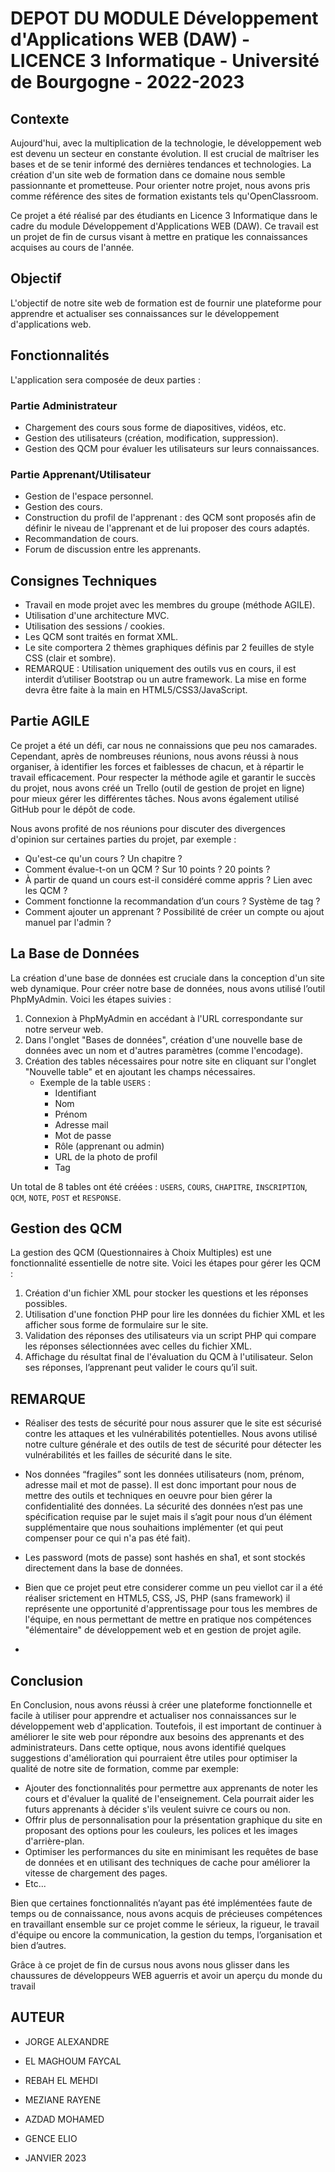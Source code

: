 # DEPOT DU MODULE Développement d'Applications WEB (DAW) - LICENCE 3 Informatique - Université de Bourgogne - 2022-2023

## Contexte

Aujourd'hui, avec la multiplication de la technologie, le développement web est devenu un secteur en constante évolution. Il est crucial de maîtriser les bases et de se tenir informé des dernières tendances et technologies. La création d'un site web de formation dans ce domaine nous semble passionnante et prometteuse. Pour orienter notre projet, nous avons pris comme référence des sites de formation existants tels qu'OpenClassroom.

Ce projet a été réalisé par des étudiants en Licence 3 Informatique dans le cadre du module Développement d'Applications WEB (DAW). Ce travail est un projet de fin de cursus visant à mettre en pratique les connaissances acquises au cours de l'année.

## Objectif

L'objectif de notre site web de formation est de fournir une plateforme pour apprendre et actualiser ses connaissances sur le développement d'applications web.

## Fonctionnalités

L'application sera composée de deux parties :

### Partie Administrateur

- Chargement des cours sous forme de diapositives, vidéos, etc.
- Gestion des utilisateurs (création, modification, suppression).
- Gestion des QCM pour évaluer les utilisateurs sur leurs connaissances.

### Partie Apprenant/Utilisateur

- Gestion de l'espace personnel.
- Gestion des cours.
- Construction du profil de l'apprenant : des QCM sont proposés afin de définir le niveau de l'apprenant et de lui proposer des cours adaptés.
- Recommandation de cours.
- Forum de discussion entre les apprenants.

## Consignes Techniques

- Travail en mode projet avec les membres du groupe (méthode AGILE).
- Utilisation d'une architecture MVC.
- Utilisation des sessions / cookies.
- Les QCM sont traités en format XML.
- Le site comportera 2 thèmes graphiques définis par 2 feuilles de style CSS (clair et sombre).
- REMARQUE : Utilisation uniquement des outils vus en cours, il est interdit d’utiliser Bootstrap ou un autre framework. La mise en forme devra être faite à la main en HTML5/CSS3/JavaScript.

## Partie AGILE

Ce projet a été un défi, car nous ne connaissions que peu nos camarades. Cependant, après de nombreuses réunions, nous avons réussi à nous organiser, à identifier les forces et faiblesses de chacun, et à répartir le travail efficacement. Pour respecter la méthode agile et garantir le succès du projet, nous avons créé un Trello (outil de gestion de projet en ligne) pour mieux gérer les différentes tâches. Nous avons également utilisé GitHub pour le dépôt de code.

Nous avons profité de nos réunions pour discuter des divergences d'opinion sur certaines parties du projet, par exemple :

- Qu'est-ce qu'un cours ? Un chapitre ?
- Comment évalue-t-on un QCM ? Sur 10 points ? 20 points ?
- À partir de quand un cours est-il considéré comme appris ? Lien avec les QCM ?
- Comment fonctionne la recommandation d’un cours ? Système de tag ?
- Comment ajouter un apprenant ? Possibilité de créer un compte ou ajout manuel par l'admin ?

## La Base de Données

La création d'une base de données est cruciale dans la conception d'un site web dynamique. Pour créer notre base de données, nous avons utilisé l’outil PhpMyAdmin. Voici les étapes suivies :

1. Connexion à PhpMyAdmin en accédant à l'URL correspondante sur notre serveur web.
2. Dans l'onglet "Bases de données", création d'une nouvelle base de données avec un nom et d'autres paramètres (comme l'encodage).
3. Création des tables nécessaires pour notre site en cliquant sur l'onglet "Nouvelle table" et en ajoutant les champs nécessaires.
   - Exemple de la table `USERS` :
     - Identifiant
     - Nom
     - Prénom
     - Adresse mail
     - Mot de passe
     - Rôle (apprenant ou admin)
     - URL de la photo de profil
     - Tag

Un total de 8 tables ont été créées : `USERS`, `COURS`, `CHAPITRE`, `INSCRIPTION`, `QCM`, `NOTE`, `POST` et `RESPONSE`.

## Gestion des QCM

La gestion des QCM (Questionnaires à Choix Multiples) est une fonctionnalité essentielle de notre site. Voici les étapes pour gérer les QCM :

1. Création d'un fichier XML pour stocker les questions et les réponses possibles.
2. Utilisation d'une fonction PHP pour lire les données du fichier XML et les afficher sous forme de formulaire sur le site.
3. Validation des réponses des utilisateurs via un script PHP qui compare les réponses sélectionnées avec celles du fichier XML.
4. Affichage du résultat final de l'évaluation du QCM à l'utilisateur. Selon ses réponses, l’apprenant peut valider le cours qu’il suit.

## REMARQUE
- Réaliser des tests de sécurité pour nous assurer que le site est sécurisé contre les attaques et les vulnérabilités potentielles. Nous avons utilisé notre culture générale et des outils de test de sécurité pour détecter les vulnérabilités et les failles de sécurité dans le site. 

- Nos données “fragiles” sont les données utilisateurs (nom, prénom, adresse mail et mot de passe). Il est donc important pour nous de mettre des outils et techniques en oeuvre pour bien gérer la confidentialité des données. La sécurité des données n’est pas une spécification requise par le sujet mais il s’agit pour nous d’un élément supplémentaire que nous souhaitions implémenter (et qui peut compenser pour ce qui n'a pas été fait).

- Les password (mots de passe) sont hashés en sha1, et sont stockés directement dans la base de données.
  
- Bien que ce projet peut etre considerer comme un peu viellot car il a été réaliser srictement en HTML5, CSS, JS, PHP (sans framework) il représente une opportunité d'apprentissage pour tous les membres de l'équipe, en nous permettant de mettre en pratique nos compétences "élémentaire" de développement web et en gestion de projet agile.
- 
## Conclusion

En Conclusion, nous avons réussi à créer une plateforme fonctionnelle et facile à utiliser pour apprendre et actualiser nos connaissances sur le développement web d'application. Toutefois, il est important de continuer à améliorer le site web pour répondre aux besoins des apprenants et des administrateurs. Dans cette optique, nous avons identifié quelques suggestions d'amélioration qui pourraient être utiles pour optimiser la qualité de notre site de formation, comme par exemple:

- Ajouter des fonctionnalités pour permettre aux apprenants de noter les cours et d'évaluer la qualité de l'enseignement. Cela pourrait aider les futurs apprenants à décider s'ils veulent suivre ce cours ou non.
- Offrir plus de personnalisation pour la présentation graphique du site en proposant des options pour les couleurs, les polices et les images d'arrière-plan.
- Optimiser les performances du site en minimisant les requêtes de base de données et en utilisant des techniques de cache pour améliorer la vitesse de chargement des pages.
- Etc...

Bien que certaines fonctionnalités n’ayant pas été implémentées faute de temps ou de connaissance, nous avons acquis de précieuses compétences en travaillant ensemble sur ce projet
comme le sérieux, la rigueur, le travail d'équipe ou encore la communication, la gestion du temps, l’organisation et bien d’autres. 

Grâce à ce projet de fin de cursus nous avons nous glisser dans les chaussures de développeurs WEB aguerris et avoir un aperçu du monde du travail


## AUTEUR
- JORGE ALEXANDRE
- EL MAGHOUM FAYCAL
- REBAH EL MEHDI
- MEZIANE RAYENE
- AZDAD MOHAMED
- GENCE ELIO


- JANVIER 2023
